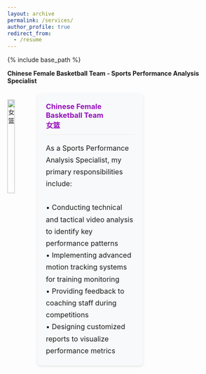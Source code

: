 ```yaml
---
layout: archive
permalink: /services/
author_profile: true
redirect_from:
  - /resume
---
```


{% include base_path %}

**Chinese Female Basketball Team - Sports Performance Analysis Specialist**

<div style="display: flex; gap: 20px; margin: 20px 0;">

  <img src="https://sportssuper.github.io/ZSL/assets/chinafemale/1.jpg" 
       alt="女篮" 
       style="width: 60%; height: auto;">

  <div style="width: 40%; padding: 20px; background: #f8f9fa; border-radius: 8px; box-shadow: 0 2px 5px rgba(0,0,0,0.1);">
    <h3 style="color: #960DBD; margin-top: 0; border-bottom: 1px solid #eee; padding-bottom: 10px;">
      Chinese Female Basketball Team<br>女篮
    </h3>
    <p style="line-height: 1.7; font-size: 16px; margin-bottom: 0;">
      As a Sports Performance Analysis Specialist, my primary responsibilities include:<br><br>
    • Conducting technical and tactical video analysis to identify key performance patterns<br>
    • Implementing advanced motion tracking systems for training monitoring<br>
    • Providing feedback to coaching staff during competitions<br>
    • Designing customized reports to visualize performance metrics<br>
    </p>
  </div>
</div>







 
